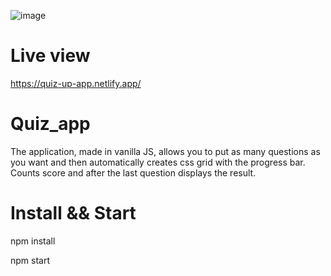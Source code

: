 ![image](https://user-images.githubusercontent.com/45037539/149627868-fcb59d77-d49b-4bd9-9c54-4c9c2f6933d5.png)


# Live view
https://quiz-up-app.netlify.app/

# Quiz_app

The application, made in vanilla JS, allows you to put as many questions as you want and then automatically creates css grid with the progress bar.
Counts score and after the last question displays the result.

# Install && Start

npm install

npm start


